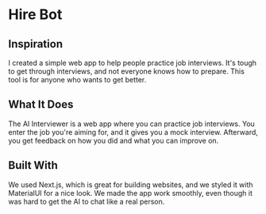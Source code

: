 # Hire Bot

## Inspiration

I created a simple web app to help people practice job interviews. It's tough to get through interviews, and not everyone knows how to prepare. This tool is for anyone who wants to get better.

## What It Does

The AI Interviewer is a web app where you can practice job interviews. You enter the job you're aiming for, and it gives you a mock interview. Afterward, you get feedback on how you did and what you can improve on.

## Built With

We used Next.js, which is great for building websites, and we styled it with MaterialUI for a nice look. We made the app work smoothly, even though it was hard to get the AI to chat like a real person.

